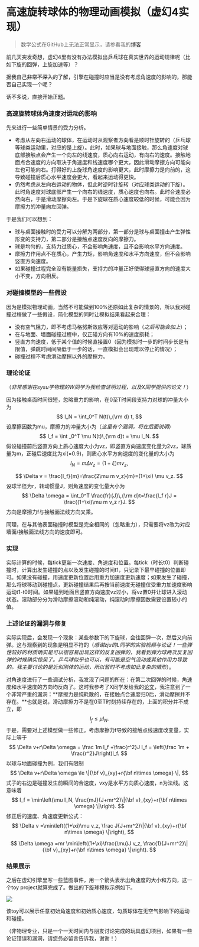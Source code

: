 # 高速旋转球体的物理动画模拟（虚幻4实现）

> 数学公式在GitHub上无法正常显示，请参看我的[博客](https://chr.fan/ue4-ball/)

前几天突发奇想，虚幻4里有没有办法模拟出乒乓球在真实世界的运动规律呢（比如下旋的回弹，上旋加速等）？

据我自己~~非常不深入~~的了解，引擎在碰撞时应当是没有考虑角速度的影响的，那能否自己实现一个呢？

话不多说，直接开始正题。

### 高速旋转球体角速度对运动的影响

先来进行一些简单情景的受力分析。

* 考虑从左向右运动的球体，在运动时从观察者方向看是顺时针旋转的（乒乓球等球类运动里，对应的是上旋）。此时，如果球与地面接触，那么角速度对球底部接触点会产生一个向左的线速度，质心向右运动，有向右的速度。接触地面点合速度的方向取决于角速度和线速度哪个更大，因此滑动摩擦方向可能向左也可能向右。打得好的上旋球角速度的影响更大，此时摩擦力是向前的，这导致碰撞后质心水平速度会更大，看起来运动得更快。
* 仍然考虑从左向右运动的物体，但此时逆时针旋转（对应球类运动的下旋）。此时角速度对球底部产生一个向右的线速度，质心速度也向右。此时合速度必然向右，于是滑动摩擦向左。于是下旋球在质心速度较低的时候，可能会因为摩擦力的冲量向左回弹。

于是我们可以想到：

* 球与桌面接触时的受力可以分解为两部分，第一部分是球与桌面撞击产生弹性形变的支持力，第二部分是接触点速度反向的摩擦力。
* 球是均匀的，支持力过质心，不会影响角速度，且不会影响水平方向速度。
* 摩擦力作用点不在质心，产生力矩，影响角速度和水平方向速度，但不会影响竖直方向速度。
* 如果碰撞过程完全没有能量损失，支持力的冲量正好使得球竖直方向的速度大小不变，方向相反。

### 对碰撞模型的一些假设

因为是模拟物理动画，当然不可能做到100%还原如此复杂的情景的，所以我对碰撞过程做了一些假设，简化模型的同时让模拟结果看起来合理：

* 没有空气阻力，即不考虑马格努斯效应等对运动的影响（*之后可能会加上*）；
* 在与地面、墙面碰撞过程中，仅正碰方向有10%的速度损耗；
* 竖直方向速度，低于某个值的时候直接置0（因为模拟时一步的时间步长是有限值，弹跳时间间隔低于一步的话，一直模拟会出现难以停止的情况）；
* 碰撞过程不考虑滑动摩擦以外的摩擦力。

### 理论论证

（*非常感谢在sysu学物理的W同学为我检查证明过程，以及X同学提供的论文！*）

因为接触桌面时间很短，忽略重力的影响，在0至T时间段支持力对球的冲量大小为
$$
I_N = \int_0^T N(t)\,{\rm d} t,
$$
设摩擦因数为mu，摩擦力的冲量大小为（*这里有个漏洞，将在后面说明*）
$$
I_f = \int _0^T \mu N(t)\,{\rm d}t = \mu I_N.
$$
假设碰撞前后竖直方向上质心速度大小为vz，即竖直方向速度变化量为2vz，球质量为m，正碰后速度比为xi(=0.9)，则质心水平方向速度的变化量的大小为
$$
I_N = m \Delta v_z = (1+\xi)mv_z,
$$

$$
\Delta v = \frac{I_f}{m}=\frac{2\mu m v_z}{m}=(1+\xi) \mu v_z.
$$
设球半径为r，转动惯量J，则角速度的变化量大小为
$$
\Delta \omega = \int_0^T \frac{fr}{J}\,{\rm d}t=\frac{I_f r}J = \frac{(1+\xi)\mu m v_z r}J.
$$
方向是摩擦力f与接触面法线方向叉乘。

同理，在与其他表面碰撞时模型是完全相同的（忽略重力），只需要将vz改为对应墙面/接触面法线方向的速度即可。

### 实现

实际计算的时候，每tick更新一次速度、角速度和位置。每tick（时长t0）判断碰撞时，计算出发生碰撞的点以及发生碰撞的时间t1，只记录下最早碰撞的位置即可。如果没有碰撞，用速度更新位置后用重力加速度更新速度；如果发生了碰撞，那么将球移动到碰撞点，更新碰撞结果后再按当前速度无碰撞仅受重力加速度影响运动t1-t0时间。如果碰到地面且竖直方向速度vz过小，将vz置0并让球进入滚动状态。滚动部分分为滑动摩擦滚动和纯滚动，纯滚动时摩擦因数需要设置较小的值。

### 上述论证的漏洞与修复

实际实现后，会发现一个现象：某些参数下的下旋球，会往回弹一次，然后又向前弹。这与观察到的现象是明显不符的（*感谢zju的L同学的实验视频与论证！一些弹性较好的材质确实是可以很容易出现这样的反复回弹的，我看到弹力球两次反复回弹的时候确实惊呆了。乒乓球似乎也可以，有可能是空气流动或其他作用力导致的。我主要讨论的是近似刚体的运动，所以暂时不考虑如此复杂的情形*）。

对角速度进行了一些调试分析，我发现了问题的所在：在第二次回弹的时候，角速度和水平速度的方向均反向了。这时我参考了X同学发给我的[论文](https://kns.cnki.net/kcms/detail/detail.aspx?dbcode=CJFD&filename=JSJZ201410060)，我注意到了一个非常严重的漏洞：**摩擦力是纯耗散的，在接触点合速度归0后，滑动摩擦并不存在。**也就是说，滑动摩擦力不是在0至T时刻持续存在的，上面的积分并不成立，即
$$
I_f \le  \mu I_N.
$$
于是，需要对上述模型做一些修正。考虑摩擦力f导致的接触点线速度改变量，实际上等于
$$
\Delta v+r\Delta  \omega = \frac 1m I_f +\frac{r^2}J I_f = \left(\frac 1m + \frac{r^2}J\right)I_f.
$$
以球与地面碰撞为例，我们有限制
$$
\Delta v+r\Delta  \omega \le \|{\bf v}_{xy}+r{\bf n\times \omega} \|,
$$
式子的右边是碰撞发生前瞬间的合速度，vxy是水平方向质心速度，n为法线。这意味着
$$
I_f = \min\left(\mu I_N, \frac{mJ}{J+mr^2}\|{\bf v}_{xy}+r{\bf n\times \omega} \|\right).
$$
修正后的速度、角速度更新公式：
$$
\Delta v =\min\left((1+\xi)\mu v_z, \frac J{J+mr^2}\|{\bf v}_{xy}+r{\bf n\times \omega} \|\right),
$$

$$
\Delta \omega =mr \min\left((1+\xi)\frac{\mu}J v_z, \frac{1}{J+mr^2}\|{\bf v}_{xy}+r{\bf n\times \omega} \|\right).
$$
### 结果展示

之后在虚幻引擎里写一些蓝图事件，用一个箭头表示出角速度的大小和方向，这一个toy project就算完成了。做出的下旋球模拟示例如下。

![](https://chr.fan/wp-content/uploads/2021/12/GIF%202022-1-1%2019-44-40.gif)

该toy可以展示任意初始角速度和初始质心速度，匀质球体在无空气影响下的运动和碰撞。

（非物理专业，只是一个一天时间内与朋友讨论完成的玩具虚幻项目，如果有一些论证错误和漏洞，请您务必留言告诉我，谢谢！）

